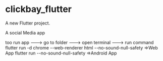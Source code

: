 # clickbay_flutter

A new Flutter project.

A social Media app

too run app
---> go to folder 
---> open terminal 
---> run command
flutter run -d chrome --web-renderer html --no-sound-null-safety =>Web App
flutter run --no-sound-null-safety =>Android App


